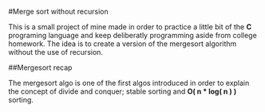 #Merge sort without recursion

This is a small project of mine made in order to practice a little bit of the **C** programing language and keep deliberatly programming aside from college homework. The idea is to create a version of the mergesort algorithm without the use of recursion.

##Mergesort recap

The mergesort algo is one of the first algos introduced in order to explain the concept of divide and conquer; stable sorting and **O( n * log( n ) )** sorting.

